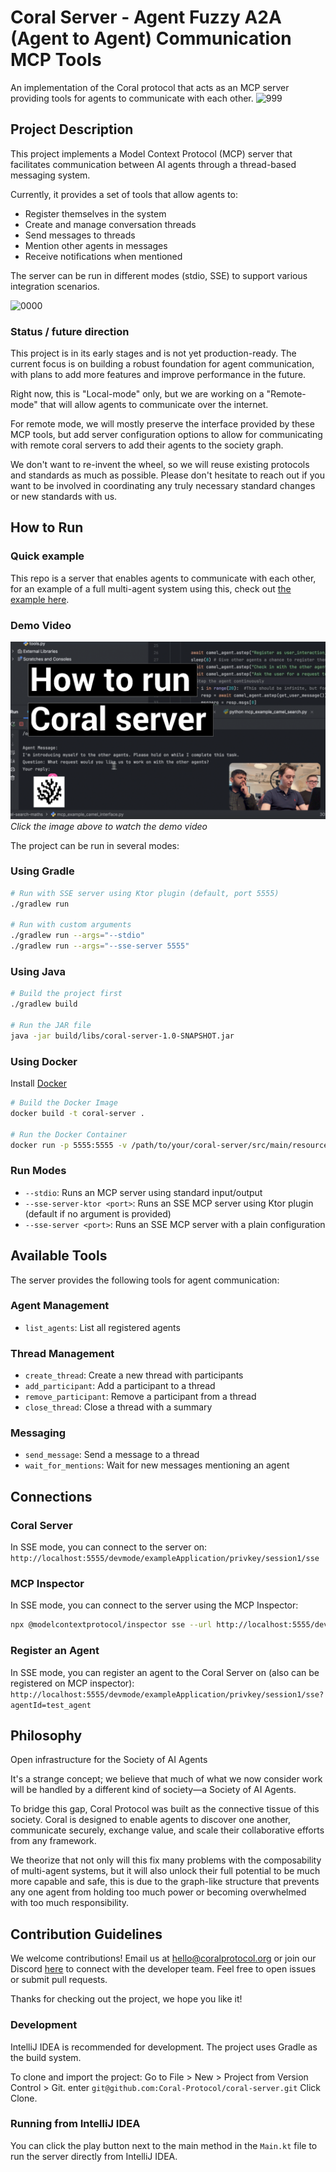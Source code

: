 # Coral Server - Agent Fuzzy A2A (Agent to Agent) Communication MCP Tools

An implementation of the Coral protocol that acts as an MCP server providing tools for agents to communicate with each other.
![999](https://github.com/user-attachments/assets/2b74074e-42c2-4abd-9827-ea3c68b75c99)

## Project Description

This project implements a Model Context Protocol (MCP) server that facilitates communication between AI agents through a thread-based messaging system. 


Currently, it provides a set of tools that allow agents to:

- Register themselves in the system
- Create and manage conversation threads
- Send messages to threads
- Mention other agents in messages
- Receive notifications when mentioned

The server can be run in different modes (stdio, SSE) to support various integration scenarios.

![0000](https://github.com/user-attachments/assets/a5227d18-8c57-48b9-877f-97859b176957)

### Status / future direction
This project is in its early stages and is not yet production-ready. The current focus is on building a robust foundation for agent communication, with plans to add more features and improve performance in the future.

Right now, this is "Local-mode" only, but we are working on a "Remote-mode" that will allow agents to communicate over the internet.

For remote mode, we will mostly preserve the interface provided by these MCP tools, but add server configuration options to allow for communicating with remote coral servers to add their agents to the society graph.

We don't want to re-invent the wheel, so we will reuse existing protocols and standards as much as possible.
Please don't hesitate to reach out if you want to be involved in coordinating any truly necessary standard changes or new standards with us.

## How to Run

### Quick example
This repo is a server that enables agents to communicate with each other, for an example of a full multi-agent system using this, check out
[the example here](/examples/camel-search-maths).

### Demo Video

[![Coral Server Demo](images/thumnail2.png)](https://youtu.be/MyokByTzY90)
*Click the image above to watch the demo video*

The project can be run in several modes:

### Using Gradle

```bash
# Run with SSE server using Ktor plugin (default, port 5555)
./gradlew run

# Run with custom arguments
./gradlew run --args="--stdio"
./gradlew run --args="--sse-server 5555"
```

### Using Java

```bash
# Build the project first
./gradlew build

# Run the JAR file
java -jar build/libs/coral-server-1.0-SNAPSHOT.jar
```
### Using Docker

Install [Docker](https://docs.docker.com/desktop/)

```bash
# Build the Docker Image
docker build -t coral-server .

# Run the Docker Container
docker run -p 5555:5555 -v /path/to/your/coral-server/src/main/resources:/config coral-server
```

### Run Modes

- `--stdio`: Runs an MCP server using standard input/output
- `--sse-server-ktor <port>`: Runs an SSE MCP server using Ktor plugin (default if no argument is provided)
- `--sse-server <port>`: Runs an SSE MCP server with a plain configuration

## Available Tools

The server provides the following tools for agent communication:

### Agent Management
- `list_agents`: List all registered agents

### Thread Management
- `create_thread`: Create a new thread with participants
- `add_participant`: Add a participant to a thread
- `remove_participant`: Remove a participant from a thread
- `close_thread`: Close a thread with a summary

### Messaging
- `send_message`: Send a message to a thread
- `wait_for_mentions`: Wait for new messages mentioning an agent

## Connections

### Coral Server
In SSE mode, you can connect to the server on:  
`http://localhost:5555/devmode/exampleApplication/privkey/session1/sse`

### MCP Inspector
In SSE mode, you can connect to the server using the MCP Inspector:

```bash
npx @modelcontextprotocol/inspector sse --url http://localhost:5555/devmode/exampleApplication/privkey/session1/sse
```
### Register an Agent
In SSE mode, you can register an agent to the Coral Server on (also can be registered on MCP inspector):  
`http://localhost:5555/devmode/exampleApplication/privkey/session1/sse?agentId=test_agent`


## Philosophy

Open infrastructure for the Society of AI Agents

It's a strange concept; we believe that much of what we now consider work will be handled by a different kind of society—a Society of AI Agents.

To bridge this gap, Coral Protocol was built as the connective tissue of this society. Coral is designed to enable agents to discover one another, communicate securely, exchange value, and scale their collaborative efforts from any framework.

We theorize that not only will this fix many problems with the composability of multi-agent systems, but it will also unlock their full potential to be much more capable and safe, this is due to the graph-like structure that prevents any one agent from holding too much power or becoming overwhelmed with too much responsibility. 

## Contribution Guidelines

We welcome contributions! Email us at [hello@coralprotocol.org](mailto:hello@coralprotocol.org) or join our Discord [here](https://discord.gg/rMQc2uWXhj) to connect with the developer team. Feel free to open issues or submit pull requests.

Thanks for checking out the project, we hope you like it!

### Development
IntelliJ IDEA is recommended for development. The project uses Gradle as the build system.

To clone and import the project:
Go to File > New > Project from Version Control > Git.
enter `git@github.com:Coral-Protocol/coral-server.git`
Click Clone.

### Running from IntelliJ IDEA
You can click the play button next to the main method in the `Main.kt` file to run the server directly from IntelliJ IDEA.

